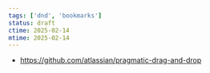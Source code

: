 ```yaml
---
tags: ['dnd', 'bookmarks']
status: draft
ctime: 2025-02-14
mtime: 2025-02-14
---
```


- https://github.com/atlassian/pragmatic-drag-and-drop
